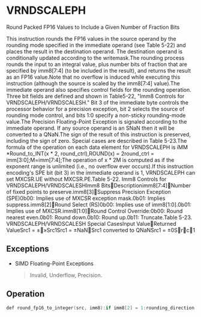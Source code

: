 # VRNDSCALEPH

Round Packed FP16 Values to Include a Given Number of Fraction Bits

This instruction rounds the FP16 values in the source operand by the rounding mode specified in the immediate operand (see Table 5-22) and places the result in the destination operand.
The destination operand is conditionally updated according to the writemask.The rounding process rounds the input to an integral value, plus number bits of fraction that are specified by imm8[7:4] (to be included in the result), and returns the result as an FP16 value.Note that no overflow is induced while executing this instruction (although the source is scaled by the imm8[7:4] value).The immediate operand also specifies control fields for the rounding operation.
Three bit fields are defined and shown in Table5-22, "Imm8 Controls for VRNDSCALEPH/VRNDSCALESH." Bit 3 of the immediate byte controls the processor behavior for a precision exception, bit 2 selects the source of rounding mode control, and bits 1:0 specify a non-sticky rounding-mode value.The Precision Floating-Point Exception is signaled according to the immediate operand.
If any source operand is an SNaN then it will be converted to a QNaN.The sign of the result of this instruction is preserved, including the sign of zero.
Special cases are described in Table 5-23.The formula of the operation on each data element for VRNDSCALEPH is  íMM *Round_to_INT(x * 2, round_ctrl),ROUND(x) = 2round_ctrl = imm[3:0];M=imm[7:4];The operation of x * 2M is computed as if the exponent range is unlimited (i.e., no overflow ever occurs).If this instruction encoding's SPE bit (bit 3) in the immediate operand is 1, VRNDSCALEPH can set MXCSR.UE without MXCSR.PE.Table 5-22.
Imm8 Controls for VRNDSCALEPH/VRNDSCALESHImm8 BitsDescriptionimm8[7:4]Number of fixed points to preserve.imm8[3]Suppress Precision Exception (SPE)0b00: Implies use of MXCSR exception mask.0b01: Implies suppress.imm8[2]Round Select (RS)0b00: Implies use of imm8[1:0].0b01: Implies use of MXCSR.imm8[1:0]Round Control Override:0b00: Round nearest even.0b01: Round down.0b10: Round up.0b11: Truncate.Table 5-23.
VRNDSCALEPH/VRNDSCALESH Special CasesInput ValueReturned ValueSrc1 = ±»Src1Src1 = ±NaNSrc1 converted to QNaNSrc1 = ±0Src1

## Exceptions

- SIMD Floating-Point Exceptions
  > Invalid, Underflow, Precision.

## Operation

```C
def round_fp16_to_integer(src, imm8):if imm8[2] = 1:rounding_direction := MXCSR.RCelse:rounding_direction := imm8[1:0]m := imm8[7:4] // scaling factortsrc1 := 2^m * srcif rounding_direction = 0b00:tmp := round_to_nearest_even_integer(trc1)else if rounding_direction = 0b01:tmp := round_to_equal_or_smaller_integer(trc1)else if rounding_direction = 0b10:tmp := round_to_equal_or_larger_integer(trc1)else if rounding_direction = 0b11:tmp := round_to_smallest_magnitude_integer(trc1)dst := 2^(-m) * tmpif imm8[3]==0: // check SPEif src != dst:VRNDSCALEPH dest{k1}, src, imm8VL = 128, 256 or 512KL := VL/16FOR i := 0 to KL-1:IF k1[i] or *no writemask*:IF SRC is memory and (EVEX.b = 1):tsrc := src.fp16[0]ELSE:tsrc := src.fp16[i]DEST.fp16[i] := round_fp16_to_integer(tsrc, imm8)ELSE IF *zeroing*:DEST.fp16[i] := 0//else DEST.fp16[i] remains unchangedDEST[MAXVL-1:VL] := 0Intel C/C++ Compiler Intrinsic EquivalentVRNDSCALEPH __m128h _mm_mask_roundscale_ph (__m128h src, __mmask8 k, __m128h a, int imm8);VRNDSCALEPH __m128h _mm_maskz_roundscale_ph (__mmask8 k, __m128h a, int imm8);VRNDSCALEPH __m128h _mm_roundscale_ph (__m128h a, int imm8);VRNDSCALEPH __m256h _mm256_mask_roundscale_ph (__m256h src, __mmask16 k, __m256h a, int imm8);VRNDSCALEPH __m256h _mm256_maskz_roundscale_ph (__mmask16 k, __m256h a, int imm8);VRNDSCALEPH __m256h _mm256_roundscale_ph (__m256h a, int imm8);VRNDSCALEPH __m512h _mm512_mask_roundscale_ph (__m512h src, __mmask32 k, __m512h a, int imm8);VRNDSCALEPH __m512h _mm512_maskz_roundscale_ph (__mmask32 k, __m512h a, int imm8);VRNDSCALEPH __m512h _mm512_roundscale_ph (__m512h a, int imm8);VRNDSCALEPH __m512h _mm512_mask_roundscale_round_ph (__m512h src, __mmask32 k, __m512h a, int imm8, const int sae);VRNDSCALEPH __m512h _mm512_maskz_roundscale_round_ph (__mmask32 k, __m512h a, int imm8, const int sae);VRNDSCALEPH __m512h _mm512_roundscale_round_ph (__m512h a, int imm8, const int sae);
```
